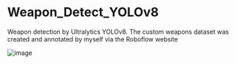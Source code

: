 # Weapon_Detect_YOLOv8
Weapon detection by Ultralytics YOLOv8. The custom weapons dataset was created and annotated by myself via the Roboflow website

![image](https://github.com/HayLahav/Weapon_Detect_YOLOv8/assets/111200362/31666c99-87ea-47ef-b713-1d4d7b1cd09d)
